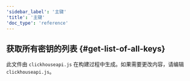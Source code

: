 ```yaml
---
'sidebar_label': '主键'
'title': '主键'
'doc_type': 'reference'
---
```


## 获取所有密钥的列表 {#get-list-of-all-keys}

此文件由 `clickhouseapi.js` 在构建过程中生成。如果需要更改内容，请编辑 `clickhouseapi.js`。
